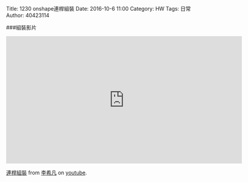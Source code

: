 Title: 1230 onshape連桿組裝
Date: 2016-10-6 11:00
Category: HW
Tags: 日常
Author: 40423114


<!-- PELICAN_END_SUMMARY -->

###組裝影片


<iframe src="https://www.youtube.com/embed/M4FhJleckco" width="640" height="345" frameborder="0" webkitallowfullscreen mozallowfullscreen allowfullscreen></iframe>
<p><a href="https://youtu.be/M4FhJleckco">連桿組裝</a> from <a href="https://www.youtube.com/channel/UCtHddc_YyQ3563nDkfQb-Ew">李希凡</a> on <a href="https://www.youtube.com/">youtube</a>.</p>

